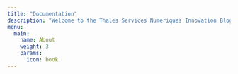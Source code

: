 ```yaml
---
title: "Documentation"
description: "Welcome to the Thales Services Numériques Innovation Blog site. This site is an open minded site that welcome contribution from Thales and non Thales enthusiasts. The doculentation below provides additional information regarding our innovation and development stratefy/ Feel free to contribute !"
menu:
  main:
    name: About
    weight: 3
    params:
      icon: book
---
```


